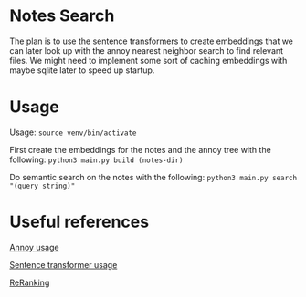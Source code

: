 # Notes Search

The plan is to use the sentence transformers to create embeddings that we can later look up with the annoy nearest neighbor search to find relevant files.
We might need to implement some sort of caching embeddings with maybe sqlite later to speed up startup.  

# Usage
Usage: 
```source venv/bin/activate```

First create the embeddings for the notes and the annoy tree with the following:
```python3 main.py build (notes-dir)```

Do semantic search on the notes with the following:
```python3 main.py search "(query string)"```

# Useful references
[Annoy usage](https://github.com/spotify/annoy)

[Sentence transformer usage](https://www.sbert.net/docs/pretrained-models/msmarco-v3.html)

[ReRanking](https://www.sbert.net/examples/applications/retrieve_rerank/README.html)

